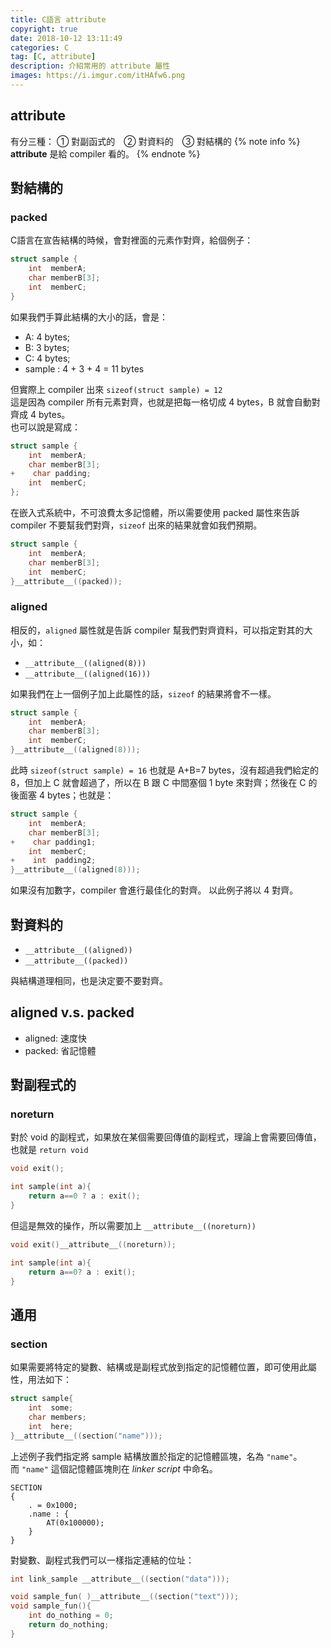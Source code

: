 ```yaml
---
title: C語言 attribute
copyright: true
date: 2018-10-12 13:11:49
categories: C
tag: [C, attribute]
description: 介紹常用的 attribute 屬性
images: https://i.imgur.com/itHAfw6.png
---
```

## attribute
有分三種： ① 對副函式的　② 對資料的　③ 對結構的
{% note info %}
**attribute** 是給 compiler 看的。
{% endnote %}

## 對結構的
### packed
C語言在宣告結構的時候，會對裡面的元素作對齊，給個例子：

```c
struct sample {
    int  memberA;
    char memberB[3];
    int  memberC;
}
```

如果我們手算此結構的大小的話，會是：
- A: 4 bytes;
- B: 3 bytes;
- C: 4 bytes;
- sample : 4 + 3 + 4 = 11 bytes

但實際上 compiler 出來 `sizeof(struct sample) = 12`<br>
這是因為 compiler 所有元素對齊，也就是把每一格切成 4 bytes，B 就會自動對齊成 4 bytes。<br>
也可以說是寫成：

```c diff:true
struct sample {
    int  memberA;
    char memberB[3];
+    char padding;
    int  memberC;
};
```

在嵌入式系統中，不可浪費太多記憶體，所以需要使用 packed 屬性來告訴 compiler 不要幫我們對齊，`sizeof` 出來的結果就會如我們預期。

```c
struct sample {
    int  memberA;
    char memberB[3];
    int  memberC;
}__attribute__((packed));
```

### aligned
相反的，`aligned` 屬性就是告訴 compiler 幫我們對齊資料，可以指定對其的大小，如：
- `__attribute__((aligned(8)))`
- `__attribute__((aligned(16)))`

如果我們在上一個例子加上此屬性的話，`sizeof` 的結果將會不一樣。

```c
struct sample {
    int  memberA;
    char memberB[3];
    int  memberC;
}__attribute__((aligned(8)));
```

此時 `sizeof(struct sample) = 16`
也就是 A+B=7 bytes，沒有超過我們給定的 8，但加上 C 就會超過了，所以在 B 跟 C 中間塞個 1 byte 來對齊；然後在 C 的後面塞 4 bytes；也就是：

```c diff:true
struct sample {
    int  memberA;
    char memberB[3];
+    char padding1;
    int  memberC;
+    int  padding2;
}__attribute__((aligned(8)));
```

如果沒有加數字，compiler 會進行最佳化的對齊。
以此例子將以 4 對齊。

## 對資料的
- `__attribute__((aligned))`
- `__attribute__((packed))`

與結構道理相同，也是決定要不要對齊。

## aligned v.s. packed
- aligned: 速度快
- packed: 省記憶體

## 對副程式的

### noreturn
對於 void 的副程式，如果放在某個需要回傳值的副程式，理論上會需要回傳值，也就是 `return void`

```c
void exit();

int sample(int a){
    return a==0 ? a : exit();
}
```

但這是無效的操作，所以需要加上 `__attribute__((noreturn))`

```c
void exit()__attribute__((noreturn));

int sample(int a){
    return a==0? a : exit();
}
```

## 通用
### section
如果需要將特定的變數、結構或是副程式放到指定的記憶體位置，即可使用此屬性，用法如下：

```c
struct sample{
    int  some;
    char members;
    int  here;
}__attribute__((section("name")));
```

上述例子我們指定將 sample 結構放置於指定的記憶體區塊，名為 `"name"`。<br>
而 `"name"` 這個記憶體區塊則在 *linker script* 中命名。

```
SECTION
{
    . = 0x1000;
    .name : {
        AT(0x100000);
    }
}
```

對變數、副程式我們可以一樣指定連結的位址：

```c
int link_sample __attribute__((section("data")));

void sample_fun( )__attribute__((section("text")));
void sample_fun(){
    int do_nothing = 0;
    return do_nothing;
}
```